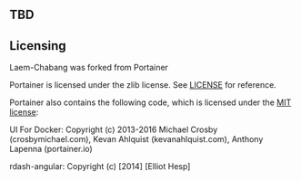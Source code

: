 
## TBD


## Licensing
Laem-Chabang was forked from Portainer

Portainer is licensed under the zlib license. See [LICENSE](./LICENSE) for reference.

Portainer also contains the following code, which is licensed under the [MIT license](https://opensource.org/licenses/MIT):

UI For Docker: Copyright (c) 2013-2016 Michael Crosby (crosbymichael.com), Kevan Ahlquist (kevanahlquist.com), Anthony Lapenna (portainer.io)

rdash-angular: Copyright (c) [2014] [Elliot Hesp]
